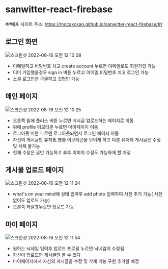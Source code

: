 # sanwitter-react-firebase

##배포 사이트 주소: https://mocakosan.github.io/sanwitter-react-firebase/#/

## 로그인 화면
![스크린샷 2022-08-16 오전 12 10 08](https://user-images.githubusercontent.com/90518232/184662464-ee6b843a-2692-41b2-8d89-500f45738ad1.png)
- 이메일하고 비밀번호 치고 create account 누르면 이메일로도 회원가입 가능
- 이미 가입했을경우 sign in 버튼 누르고 이메일,비밀번호 치고 로그인 가능
- 소셜 로그인은 구글하고 깃헙만 가능

## 메인 페이지
![스크린샷 2022-08-16 오전 12 10 25](https://user-images.githubusercontent.com/90518232/184662958-a3e7f122-90f2-473c-9530-1f552bc7d2c8.png)
- 오른쪽 밑에 플러스 버튼 누르면 게시글 업로드하는 페이지로 이동
- 위에 profile 이모티콘 누르면 마이페이지 이동
- 로그아웃 버튼 누르면 로그아웃되면서 로그인 페이지 이동
- 자신의 게시글만 휴지통,펜슬 이모티콘을 보이게 하고 다른 유저의 게시글은 수정 및 삭제 불가능
- 현재 수정은 글만 가능하고 추후 이미지 수정도 가능하게 할 예정 

## 게시물 업로드 페이지
![스크린샷 2022-08-16 오전 12 11 24](https://user-images.githubusercontent.com/90518232/184663396-043b69c8-1ad7-4320-a0fa-21a0f558c51d.png)
- what's on your mind에 상태 입력후 add photo 입력하여 사진 추가 가능( 사진 없어도 업로드 가능)
- 오른쪽 화살표누르면 업로드 가능

## 마이 페이지
![스크린샷 2022-08-16 오전 12 11 54](https://user-images.githubusercontent.com/90518232/184663711-d0f060bf-ffc3-432a-8c05-bd0236cb2349.png)
- 원하는 닉네임 입력후 업로드 프로필 누르면 닉네임이 수정됨
- 자신이 업로드만 게시글만 볼 수 있다
- 마이페이지에서 자신의 게시글을 수정 및 삭제 기능 구현 추가할 예정
